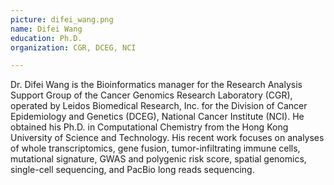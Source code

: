 ```yaml
---
picture: difei_wang.png
name: Difei Wang
education: Ph.D.
organization: CGR, DCEG, NCI

---
```


Dr. Difei Wang is the Bioinformatics manager for the Research Analysis Support Group of the Cancer Genomics Research Laboratory (CGR), operated by Leidos Biomedical Research, Inc. for the Division of Cancer Epidemiology and Genetics (DCEG), National Cancer Institute (NCI). He obtained his Ph.D. in Computational Chemistry from the Hong Kong University of Science and Technology. His recent work focuses on analyses of whole transcriptomics, gene fusion, tumor-infiltrating immune cells, mutational signature, GWAS and polygenic risk score, spatial genomics, single-cell sequencing, and PacBio long reads sequencing.